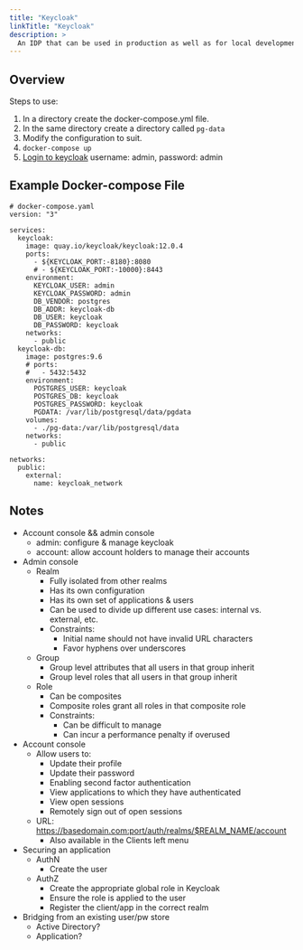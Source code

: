 ```yaml
---
title: "Keycloak"
linkTitle: "Keycloak"
description: >
  An IDP that can be used in production as well as for local development.
---
```

<!-- date: 2023-03-17T00:12:00-05:00 -->

## Overview

Steps to use:

1.  In a directory create the docker-compose.yml file.
1.  In the same directory create a directory called `pg-data`
1.  Modify the configuration to suit.
1.  `docker-compose up`
1.  [Login to keycloak](http://localhost:8180) username: admin, password: admin


## Example Docker-compose File

```docker
# docker-compose.yaml
version: "3"

services:
  keycloak:
    image: quay.io/keycloak/keycloak:12.0.4
    ports:
      - ${KEYCLOAK_PORT:-8180}:8080
      # - ${KEYCLOAK_PORT:-10000}:8443
    environment:
      KEYCLOAK_USER: admin
      KEYCLOAK_PASSWORD: admin
      DB_VENDOR: postgres
      DB_ADDR: keycloak-db
      DB_USER: keycloak
      DB_PASSWORD: keycloak
    networks:
      - public
  keycloak-db:
    image: postgres:9.6
    # ports:
    #   - 5432:5432
    environment:
      POSTGRES_USER: keycloak
      POSTGRES_DB: keycloak
      POSTGRES_PASSWORD: keycloak
      PGDATA: /var/lib/postgresql/data/pgdata
    volumes:
      - ./pg-data:/var/lib/postgresql/data
    networks:
      - public

networks:
  public:
    external:
      name: keycloak_network
```


## Notes

- Account console && admin console
	- admin: configure & manage keycloak
	- account: allow account holders to manage their accounts
- Admin console
	- Realm
		- Fully isolated from other realms
		- Has its own configuration
		- Has its own set of applications & users
		- Can be used to divide up different use cases: internal vs. external, etc.
		- Constraints:
			- Initial name should not have invalid URL characters
			- Favor hyphens over underscores
	- Group
		- Group level attributes that all users in that group inherit
		- Group level roles that all users in that group inherit
	- Role
		- Can be composites
		- Composite roles grant all roles in that composite role
		- Constraints:
			- Can be difficult to manage
			- Can incur a performance penalty if overused
- Account console
	- Allow users to:
		- Update their profile
		- Update their password
		- Enabling second factor authentication
		- View applications to which they have authenticated
		- View open sessions
		- Remotely sign out of open sessions
	- URL: https://basedomain.com:port/auth/realms/$REALM_NAME/account
		- Also available in the Clients left menu
- Securing an application
	- AuthN
		- Create the user
	- AuthZ
		- Create the appropriate global role in Keycloak
		- Ensure the role is applied to the user
		- Register the client/app in the correct realm
- Bridging from an existing user/pw store
	- Active Directory?
  - Application?


<!-- ## References -->

<!-- Format for online resources: -->
<!-- Author Last Name, First Name. “Title of Work.” Title of Site, Sponsor or -->
<!-- Publisher (include only if different from website title or author), Date of -->
<!-- Publication or Update Date, URL. Accessed Date (only if no date of publication -->
<!-- or update date). -->

